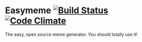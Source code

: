 Easymeme [![Build Status](https://travis-ci.org/zachlatta/easymeme.png?branch=master)](https://travis-ci.org/zachlatta/easymeme) [![Code Climate](https://codeclimate.com/github/zachlatta/easymeme.png)](https://codeclimate.com/github/zachlatta/easymeme)
========

The easy, open source meme generator. You should totally use it!
